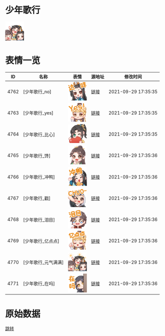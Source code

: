 # 少年歌行

<img src="./cover.png" height="60" alt="cover" />

# 表情一览

|ID|名称|表情|源地址|修改时间|
|----|----|----|----|----|
|4762|[少年歌行_no]|<img src="./pic/004762_%5B少年歌行_no%5D.png" height="60" alt="no"/>|[链接](http://i0.hdslb.com/bfs/emote/b6c8d0734c49d1afeed6cd400a2152f9a3b8d4a8.png)|2021-09-29 17:35:35|
|4763|[少年歌行_yes]|<img src="./pic/004763_%5B少年歌行_yes%5D.png" height="60" alt="yes"/>|[链接](http://i0.hdslb.com/bfs/emote/dd5567425f07887c7236d62418dee1b7e4a48f30.png)|2021-09-29 17:35:35|
|4764|[少年歌行_比心]|<img src="./pic/004764_%5B少年歌行_比心%5D.png" height="60" alt="比心"/>|[链接](http://i0.hdslb.com/bfs/emote/d24445f0973d9c1bb1ca296bc5599f91d1597f8e.png)|2021-09-29 17:35:35|
|4765|[少年歌行_馋]|<img src="./pic/004765_%5B少年歌行_馋%5D.png" height="60" alt="馋"/>|[链接](http://i0.hdslb.com/bfs/emote/6d31bd0e1c48c88a02abc22122af1a1e65de339b.png)|2021-09-29 17:35:36|
|4766|[少年歌行_冲鸭]|<img src="./pic/004766_%5B少年歌行_冲鸭%5D.png" height="60" alt="冲鸭"/>|[链接](http://i0.hdslb.com/bfs/emote/c9c090570ee4db2f6804f551292302874cf2b180.png)|2021-09-29 17:35:36|
|4767|[少年歌行_戳]|<img src="./pic/004767_%5B少年歌行_戳%5D.png" height="60" alt="戳"/>|[链接](http://i0.hdslb.com/bfs/emote/4eae9883b13d631f31f88bd6d78df5683dc36c45.png)|2021-09-29 17:35:36|
|4768|[少年歌行_泪目]|<img src="./pic/004768_%5B少年歌行_泪目%5D.png" height="60" alt="泪目"/>|[链接](http://i0.hdslb.com/bfs/emote/6cceeb74f045c6cb52d87385f2748a028318cd06.png)|2021-09-29 17:35:36|
|4769|[少年歌行_亿点点]|<img src="./pic/004769_%5B少年歌行_亿点点%5D.png" height="60" alt="亿点点"/>|[链接](http://i0.hdslb.com/bfs/emote/d98497a07970a52d5d921f693b6f61cee161d251.png)|2021-09-29 17:35:36|
|4770|[少年歌行_元气满满]|<img src="./pic/004770_%5B少年歌行_元气满满%5D.png" height="60" alt="元气满满"/>|[链接](http://i0.hdslb.com/bfs/emote/da4d96c0840f3cb89f5a6d63f76322eae5c73d6d.png)|2021-09-29 17:35:36|
|4771|[少年歌行_在吗]|<img src="./pic/004771_%5B少年歌行_在吗%5D.png" height="60" alt="在吗"/>|[链接](http://i0.hdslb.com/bfs/emote/4c664cedcc139c6f804dc67bcd8808e64af1662f.png)|2021-09-29 17:35:36|

# 原始数据

[跳转](./raw.json)

